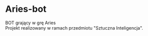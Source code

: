 # Aries-bot

BOT grający w grę Aries </br>
Projekt realizowany w ramach przedmiotu "Sztuczna Inteligencja".
